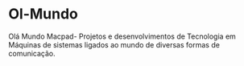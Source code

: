 # Ol-Mundo
Olá Mundo Macpad- Projetos e desenvolvimentos de Tecnologia em Máquinas de sistemas ligados ao mundo de diversas formas de comunicação.
